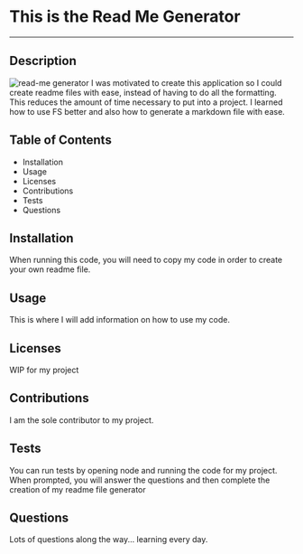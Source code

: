 # This is the Read Me Generator
---
## Description
![read-me generator](./assets/generate-readmefile.gif)
I was motivated to create this application so I could create readme files with ease, instead of having to do all the formatting. This  reduces the amount of time necessary to put into a project. I learned how to use FS better and also how to generate a markdown file with ease.

## Table of Contents
* Installation
* Usage
* Licenses
* Contributions
* Tests
* Questions 

## Installation
When running this code, you will need to copy my code in order to create your own readme file.

## Usage
This is where I will add information on how to use my code.

## Licenses
WIP for my project

## Contributions
I am the sole contributor to my project.

## Tests
You can run tests by opening node and running the code for my project. When prompted, you will answer the questions and then complete the creation of my readme file generator

## Questions
Lots of questions along the way... learning every day.